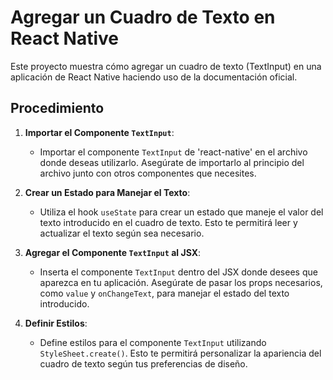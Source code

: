 # Agregar un Cuadro de Texto en React Native

Este proyecto muestra cómo agregar un cuadro de texto (TextInput) en una aplicación de React Native haciendo uso de la documentación oficial.

## Procedimiento

1. **Importar el Componente `TextInput`**:
   - Importar el componente `TextInput` de 'react-native' en el archivo donde deseas utilizarlo. Asegúrate de importarlo al principio del archivo junto con otros componentes que necesites.

2. **Crear un Estado para Manejar el Texto**:
   - Utiliza el hook `useState` para crear un estado que maneje el valor del texto introducido en el cuadro de texto. Esto te permitirá leer y actualizar el texto según sea necesario.

3. **Agregar el Componente `TextInput` al JSX**:
   - Inserta el componente `TextInput` dentro del JSX donde desees que aparezca en tu aplicación. Asegúrate de pasar los props necesarios, como `value` y `onChangeText`, para manejar el estado del texto introducido.

4. **Definir Estilos**:
   - Define estilos para el componente `TextInput` utilizando `StyleSheet.create()`. Esto te permitirá personalizar la apariencia del cuadro de texto según tus preferencias de diseño.
